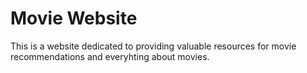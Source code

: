 # Movie Website
This is a website dedicated to providing valuable resources for movie recommendations and everyhting about movies.